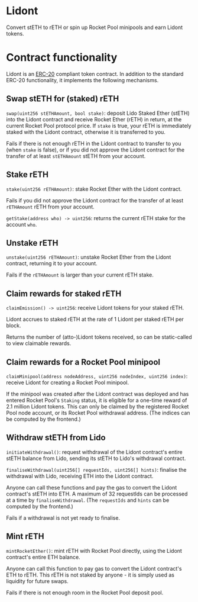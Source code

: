 # Lidont
Convert stETH to rETH or spin up Rocket Pool minipools and earn Lidont tokens.

# Contract functionality
Lidont is an [ERC-20](https://eips.ethereum.org/EIPS/eip-20) compliant token contract.
In addition to the standard ERC-20 functionality, it implements the following mechanisms.

## Swap stETH for (staked) rETH
`swap(uint256 stETHAmount, bool stake)`: deposit Lido Staked Ether (stETH) into the Lidont contract and receive Rocket Ether (rETH) in return, at the current Rocket Pool protocol price.
If `stake` is true, your rETH is immediately staked with the Lidont contract, otherwise it is transferred to you.

Fails if there is not enough rETH in the Lidont contract to transfer to you (when `stake` is false), or if you did not approve the Lidont contract for the transfer of at least `stETHAmount` stETH from your account.

## Stake rETH
`stake(uint256 rETHAmount)`: stake Rocket Ether with the Lidont contract.

Fails if you did not approve the Lidont contract for the transfer of at least `rETHAmount` rETH from your account.

`getStake(address who) -> uint256`: returns the current rETH stake for the account `who`.

## Unstake rETH
`unstake(uint256 rETHAmount)`: unstake Rocket Ether from the Lidont contract, returning it to your account.

Fails if the `rETHAmount` is larger than your current rETH stake.

## Claim rewards for staked rETH
`claimEmission() -> uint256`: receive Lidont tokens for your staked rETH.

Lidont accrues to staked rETH at the rate of 1 Lidont per staked rETH per block.

Returns the number of (atto-)Lidont tokens received, so can be static-called to view claimable rewards.

## Claim rewards for a Rocket Pool minipool
`claimMinipool(address nodeAddress, uint256 nodeIndex, uint256 index)`: receive Lidont for creating a Rocket Pool minipool.

If the minipool was created after the Lidont contract was deployed and has entered Rocket Pool's `Staking` status, it is eligible for a one-time reward of 2.1 million Lidont tokens.
This can only be claimed by the registered Rocket Pool node account, or its Rocket Pool withdrawal address.
(The indices can be computed by the frontend.)

## Withdraw stETH from Lido
`initiateWithdrawal()`: request withdrawal of the Lidont contract's entire stETH balance from Lido, sending its stETH to Lido's withdrawal contract.

`finaliseWithdrawal(uint256[] requestIds, uint256[] hints)`: finalise the withdrawal with Lido, receiving ETH into the Lidont contract.

Anyone can call these functions and pay the gas to convert the Lidont contract's stETH into ETH.
A maximum of 32 requestIds can be processed at a time by `finaliseWithdrawal`.
(The `requestIds` and `hints` can be computed by the frontend.)

Fails if a withdrawal is not yet ready to finalise.

## Mint rETH
`mintRocketEther()`: mint rETH with Rocket Pool directly, using the Lidont contract's entire ETH balance.

Anyone can call this function to pay gas to convert the Lidont contract's ETH to rETH.
This rETH is not staked by anyone - it is simply used as liquidity for future swaps.

Fails if there is not enough room in the Rocket Pool deposit pool.
